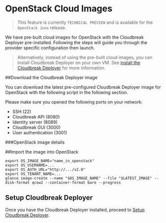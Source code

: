 # OpenStack Cloud Images

> This feature is currently `TECHNICAL PREVIEW` and is available for the `OpenStack Juno` release.

We have pre-built cloud images for OpenStack with the Cloudbreak Deployer pre-installed. Following the steps will guide you through the provider specific configuration then launch.

> Alternatively, instead of using the pre-built cloud images, you can install Cloudbreak Deployer on your own VM. See [install the Cloudbreak Deployer](onprem.md) for more information.

##Download the Cloudbreak Deployer image 

You can download the latest pre-configured Cloudbreak Deployer image for OpenStack with the following script in the 
following section.

Please make sure you opened the following ports on your network:
 
 * SSH (22)
 * Cloudbreak API (8080)
 * Identity server (8089)
 * Cloudbreak GUI (3000)
 * User authentication (3001)

###OpenStack image details


##Import the image into OpenStack

```
export OS_IMAGE_NAME="name_in_openstack"
export OS_USERNAME=...
export OS_AUTH_URL="http://.../v2.0"
export OS_TENANT_NAME=...
glance image-create --name "$OS_IMAGE_NAME" --file "$LATEST_IMAGE" --disk-format qcow2 --container-format bare --progress
```

## Setup Cloudbreak Deployer

Once you have the Cloudbreak Deployer installed, proceed to [Setup Cloudbreak Deployer](openstack.md).
